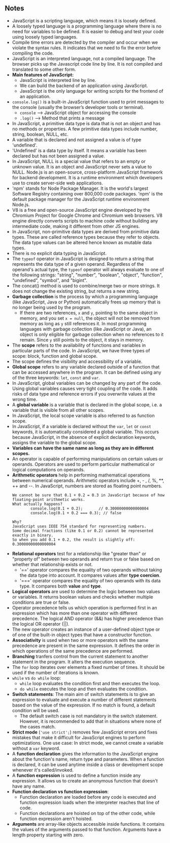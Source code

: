 ## **Notes** ##

- JavaScript is a scripting language, which means it is loosely defined. 
- A loosely typed language is a programming language where there is no need for variables to be defined. It is easier to debug and test your code using loosely typed languages.  
- Compile time errors are detected by the compiler and occur when we violate the syntax rules. It indicates that we need to fix the error before compiling the code.
- JavaScript is an interpreted language, not a compiled language. The browser picks up the Javascript code line by line. It is not compiled and translated to some other form.
- **Main features of JavaScript:** 
    - JavaScript is interpreted line by line.
    - We can build the backend of an application using JavaScript.
    - JavaScript is the only language for writing scripts for the frontend of an application.
- `console.log()` is a built-in JavaScript function used to print messages to the console (usually the browser’s developer tools or terminal). 
    - `console` --> JavaScript object for accessing the console
    - `.log()` --> Method that prints a message
- In JavaScript, a primitive data type is data that is not an object and has no methods or properties. A few primitive data types include number, string, boolean, NULL, etc.
- A variable that is declared and not assigned a value is of type 'undefined'.
- 'Undefined' is a data type by itself. It means a variable has been declared but has not been assigned a value.
- In JavaScript, NULL is a special value that refers to an empty or unknown value. It is an object and JavaScript never sets a value to NULL.
Node.js is an open-source, cross-platform JavaScript framework for backend development. It is a runtime environment which developers use to create server-side web applications. 
- 'npm' stands for Node Package Manager. It is the world's largest Software Registry containing over 800,000 code packages. 'npm' is the default package manager for the JavaScript runtime environment Node.js. 
- V8 is a free and open-source JavaScript engine developed by the Chromium Project for Google Chrome and Chromium web browsers. V8 engine directly converts scripts to machine code without building any intermediate code, making it different from other JS engines. 
- In JavaScript, non-primitive data types are derived from primitive data types. These are called reference types because they refer to objects. The data type values can be altered hence known as mutable data types.  
- There is no explicit data typing in JavaScript.
- The `typeof` operator in JavaScript is designed to return a string that represents the data type of a given operand. Regardless of the operand's actual type, the `typeof` operator will always evaluate to one of the following strings:
"string", "number", "boolean", "object", "function", "undefined", "symbol", and "bigint".
- The concat() method is used to combine/merge two or more strings. It does not change the existing string, but returns a new string. 
- **Garbage collection** is the process by which a programming language (like JavaScript, Java or Python) automatically frees up memory that is no longer being used by the program.
    - If there are two references, `x` and `y`, pointing to the same object in memory, and you set `x = null`, the object will not be removed from memory as long as `y` still references it. In most programming languages with garbage collection (like JavaScript or Java), an object is only eligible for garbage collection when no references to it remain. Since `y` still points to the object, it stays in memory.
- The **scope** refers to the availability of functions and variables in particular parts of the code. In JavaScript, we have three types of scope: block, function and global scope.
- The scope defines the visibility and accessibility of a variable. 
- **Global scope** refers to any variable declared outside of a function that can be accessed anywhere in the program. It can be defined using any of the three keywords: `let`, `const` and `var`.
- In JavaScript, global variables can be changed by any part of the code. Using global variables causes very tight coupling of the code. It adds risks of data type and reference errors if you overwrite values at the wrong time.  
- A **global variable** is a variable that is declared in the global scope, i.e. a variable that is visible from all other scopes.
- In JavaScript, the local scope variable is also referred to as function scope.
- In JavaScript, if a variable is declared without the `var`, `let` or `const` keywords, it is automatically considered a global variable. This occurs because JavaScript, in the absence of explicit declaration keywords, assigns the variable to the global scope.
- **Variables can have the same name as long as they are in different scopes.**
- An operator is capable of performing manipulations on certain values or operands. Operators are used to perform particular mathematical or logical computations on operands.
- **Arithmetic operators** help in performing mathematical operations between numerical operands. Arithmetic operators include +, - , /, %, **, ++ and --. In JavaScript, numbers are stored as floating point numbers.
    ```Example:
    We cannot be sure that 0.1 + 0.2 = 0.3 in JavaScript because of how floating-point arithmetic works.
    What actually happens?
            console.log(0.1 + 0.2);       // 0.30000000000000004
            console.log(0.1 + 0.2 === 0.3); // false

    Why?
    JavaScript uses IEEE 754 standard for representing numbers.
    Some decimal fractions (like 0.1 or 0.2) cannot be represented exactly in binary.
    So when you add 0.1 + 0.2, the result is slightly off: 0.30000000000000004
- **Relational operators** test for a relationship like "greater than" or "property of" between two operands and return true or false based on whether that relationship exists or not.
    - '==' operator compares the equality of two operands without taking the data type into account. It compares values after **type coercion**. 
    - '===' operator compares the equality of two operands with its data type. It compares both **value** and **type**.
- **Logical operators** are used to determine the logic between two values or variables. It returns boolean values and checks whether multiple conditions are true or false.
- Operator precedence tells us which operation is performed first in an expression which has more than one operator with different precedence. The logical AND operator (&&) has higher precedence than the logical OR operator (||).  
- The new operator creates an instance of a user-defined object type or of one of the built-in object types that have a constructor function.
- **Associativity** is used when two or more operators with the same precedence are present in the same expression. It defines the order in which operations of the same precedence are performed. 
- **Branching** tranfers control from the current statement to another statement in the program. It alters the execution sequence.
- The `for` loop iterates over elements a fixed number of times. It should be used if the number of iterations is known.
- `while` vs `do while` loop:
    - `while` loop evaluates the condition first and then executes the loop.
    - `do while` executes the loop and then evaluates the condition.
- **Switch statements**: The main aim of switch statements is to give an expression to evaluate and execute a number of different statements based on the value of the expression. If no match is found, a default condition will be used. 
    - The default switch case is not mandatory in the switch statement. However, it is recommended to add that in situations where none of the cases match.
- **Strict mode** (`'use strict';`) removes few JavaScript errors and fixes mistakes that make it difficult for JavaScript engines to perform optimizations. One use case: In strict mode, we cannot create a variable without a `var` keyword.
- A **function declaration** gives the information to the JavaScript engine about the function's name, return type and parameters. When a function is declared, it can be used anytime inside a class or development scope whenever it's called/invoked.
- A **function expression** is used to define a function inside any expression. It allows us to create an anonymous function that doesn't have any name.
- **Function declaration vs function expression**:
    - Function declaration are loaded before any code is executed and function expression loads when the interpreter reaches that line of code.
    - Function declarations are hoisted on top of the other code, while function expression aren't hoisted. 
- **Arguments** are array-like objects accessible inside functions. It contains the values of the arguments passed to that function. Arguments have a length property starting with zero. 
